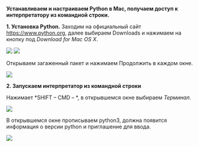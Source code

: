 **Устанавливаем и настраиваем Python в Mac, получаем доступ к интерпретатору из командной строки.**

**1.	Установка Python.**
Заходим на официальный сайт https://www.python.org, далее выбираем Downloads и нажимаем на кнопку под *Download for Mac OS X*.

![](https://github.com/AlyonaZh/guides/blob/master/python/pics/mac/python_mac_1.jpg?raw=true)
![](https://github.com/AlyonaZh/guides/blob/master/python/pics/mac/python_mac_2.jpg?raw=true)

Открываем загаженный пакет и нажимаем Продолжить в каждом окне.

![](https://github.com/AlyonaZh/guides/blob/master/python/pics/mac/standart_installation.jpg?raw=true)

**2.	Запускаем интерпретатор из командной строки**

Нажимает *SHIFT – CMD – *, в открывшемся окне выбираем *Терминал*.

![](https://github.com/AlyonaZh/guides/blob/master/python/pics/mac/terminal.jpg?raw=true)

В открывшемся окне прописываем python3, должна появится информация о версии python и приглашение для ввода.

![](https://github.com/AlyonaZh/guides/blob/master/python/pics/mac/info.jpg?raw=true)
